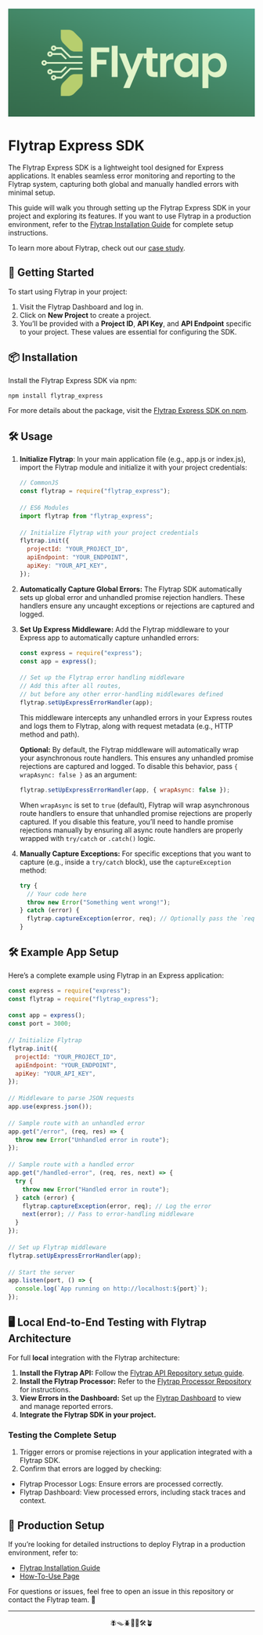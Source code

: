 ![Organization Logo](https://raw.githubusercontent.com/getflytrap/.github/main/profile/flytrap_logo.png)

# Flytrap Express SDK

The Flytrap Express SDK is a lightweight tool designed for Express applications. It enables seamless error monitoring and reporting to the Flytrap system, capturing both global and manually handled errors with minimal setup.

This guide will walk you through setting up the Flytrap Express SDK in your project and exploring its features. If you want to use Flytrap in a production environment, refer to the [Flytrap Installation Guide](https://github.com/getflytrap/flytrap_terraform) for complete setup instructions.

To learn more about Flytrap, check out our [case study](https://getflytrap.github.io/).

## 🚀 Getting Started

To start using Flytrap in your project:

1. Visit the Flytrap Dashboard and log in.
2. Click on **New Project** to create a project.
3. You’ll be provided with a **Project ID**, **API Key**, and **API Endpoint** specific to your project. These values are essential for configuring the SDK.

## 📦 Installation

Install the Flytrap Express SDK via npm:

```bash
npm install flytrap_express
```

For more details about the package, visit the [Flytrap Express SDK on npm](https://www.npmjs.com/package/flytrap_express).

## 🛠️ Usage

1. **Initialize Flytrap**: In your main application file (e.g., app.js or index.js), import the Flytrap module and initialize it with your project credentials:

    ```javascript
    // CommonJS
    const flytrap = require("flytrap_express");

    // ES6 Modules
    import flytrap from "flytrap_express";

    // Initialize Flytrap with your project credentials
    flytrap.init({
      projectId: "YOUR_PROJECT_ID",
      apiEndpoint: "YOUR_ENDPOINT",
      apiKey: "YOUR_API_KEY",
    });
    ```
2. **Automatically Capture Global Errors:** The Flytrap SDK automatically sets up global error and unhandled promise rejection handlers. These handlers ensure any uncaught exceptions or rejections are captured and logged.

3. **Set Up Express Middleware:** Add the Flytrap middleware to your Express app to automatically capture unhandled errors:

    ```javascript
    const express = require("express");
    const app = express();

    // Set up the Flytrap error handling middleware
    // Add this after all routes,
    // but before any other error-handling middlewares defined
    flytrap.setUpExpressErrorHandler(app);
    ```

    This middleware intercepts any unhandled errors in your Express routes and logs them to Flytrap, along with request metadata (e.g., HTTP method and path).

    **Optional:** By default, the Flytrap middleware will automatically wrap your asynchronous route handlers. This ensures any unhandled promise rejections are captured and logged. To disable this behavior, pass `{ wrapAsync: false }` as an argument:

    ```javascript
    flytrap.setUpExpressErrorHandler(app, { wrapAsync: false });
    ```

    When `wrapAsync` is set to `true` (default), Flytrap will wrap asynchronous route handlers to ensure that unhandled promise rejections are properly captured. If you disable this feature, you’ll need to handle promise rejections manually by ensuring all async route handlers are properly wrapped with `try/catch` or `.catch()` logic.

3. **Manually Capture Exceptions:** For specific exceptions that you want to capture (e.g., inside a `try/catch` block), use the `captureException` method:

    ```javascript
    try {
      // Your code here
      throw new Error("Something went wrong!");
    } catch (error) {
      flytrap.captureException(error, req); // Optionally pass the `req` object for additional context
    }
    ```

## 🛠️ Example App Setup

Here’s a complete example using Flytrap in an Express application:

```javascript
const express = require("express");
const flytrap = require("flytrap_express");

const app = express();
const port = 3000;

// Initialize Flytrap
flytrap.init({
  projectId: "YOUR_PROJECT_ID",
  apiEndpoint: "YOUR_ENDPOINT",
  apiKey: "YOUR_API_KEY",
});

// Middleware to parse JSON requests
app.use(express.json());

// Sample route with an unhandled error
app.get("/error", (req, res) => {
  throw new Error("Unhandled error in route");
});

// Sample route with a handled error
app.get("/handled-error", (req, res, next) => {
  try {
    throw new Error("Handled error in route");
  } catch (error) {
    flytrap.captureException(error, req); // Log the error
    next(error); // Pass to error-handling middleware
  }
});

// Set up Flytrap middleware
flytrap.setUpExpressErrorHandler(app);

// Start the server
app.listen(port, () => {
  console.log(`App running on http://localhost:${port}`);
});
```

## 🖥️ Local End-to-End Testing with Flytrap Architecture

For full **local** integration with the Flytrap architecture:

1. **Install the Flytrap API:** Follow the [Flytrap API Repository setup guide](https://github.com/getflytrap/flytrap_api).
2. **Install the Flytrap Processor:** Refer to the [Flytrap Processor Repository](https://github.com/getflytrap/flytrap_processor) for instructions.
3. **View Errors in the Dashboard:** Set up the [Flytrap Dashboard](https://github.com/getflytrap/flytrap_ui) to view and manage reported errors.
4. **Integrate the Flytrap SDK in your project.**

### Testing the Complete Setup
1. Trigger errors or promise rejections in your application integrated with a Flytrap SDK.
2. Confirm that errors are logged by checking:
  - Flytrap Processor Logs: Ensure errors are processed correctly.
  - Flytrap Dashboard: View processed errors, including stack traces and context.

## 🚀 Production Setup
If you’re looking for detailed instructions to deploy Flytrap in a production environment, refer to:

- [Flytrap Installation Guide](https://github.com/getflytrap/flytrap_terraform)
- [How-To-Use Page](https://getflytrap.github.io/)

For questions or issues, feel free to open an issue in this repository or contact the Flytrap team. 🚀

---

<div align="center">
  🪰🪤🪲🌱🚦🛠️🪴
</div>